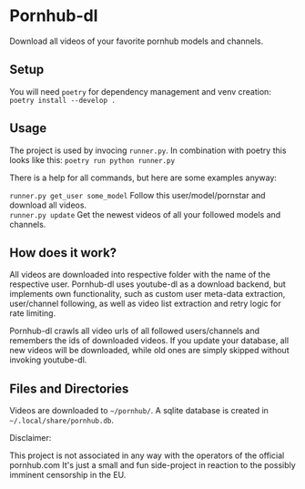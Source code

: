 # Pornhub-dl

Download all videos of your favorite pornhub models and channels.

## Setup
You will need `poetry` for dependency management and venv creation: `poetry install --develop .`

## Usage
The project is used by invocing `runner.py`. In combination with poetry this looks like this: `poetry run python runner.py`  

There is a help for all commands, but here are some examples anyway:

`runner.py get_user some_model` Follow this user/model/pornstar and download all videos.  
`runner.py update` Get the newest videos of all your followed models and channels.  


## How does it work?

All videos are downloaded into respective folder with the name of the respective user.
Pornhub-dl uses youtube-dl as a download backend, but implements own functionality, such as custom user meta-data extraction, user/channel following, as well as video list extraction and retry logic for rate limiting.

Pornhub-dl crawls all video urls of all followed users/channels and remembers the ids of downloaded videos.
If you update your database, all new videos will be downloaded, while old ones are simply skipped without invoking youtube-dl.

## Files and Directories
Videos are downloaded to `~/pornhub/`. A sqlite database is created in `~/.local/share/pornhub.db`.

Disclaimer:

This project is not associated in any way with the operators of the official pornhub.com
It's just a small and fun side-project in reaction to the possibly imminent censorship in the EU.
